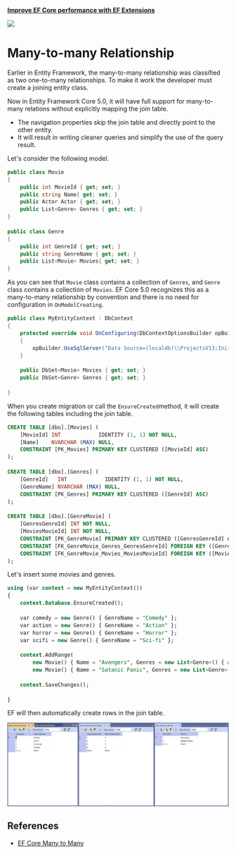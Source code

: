 <a href="https://entityframework-extensions.net/">**Improve EF Core performance with EF Extensions**</a>

<a href="https://entityframework-extensions.net/">
<img src="https://zzzprojects.github.io/images/logo/entityframework-extensions-pub.jpg" width="600" />
</a>

# Many-to-many Relationship

Earlier in Entity Framework, the many-to-many relationship was classified as two one-to-many relationships. To make it work the developer must create a joining entity class.

Now in Entity Framework Core 5.0, it will have full support for many-to-many relations without explicitly mapping the join table. 

* The navigation properties skip the join table and directly point to the other entity. 
* It will result in writing cleaner queries and simplify the use of the query result.

Let's consider the following model.

```csharp
public class Movie
{
    public int MovieId { get; set; }
    public string Name{ get; set; }
    public Actor Actor { get; set; }
    public List<Genre> Genres { get; set; }
}

public class Genre
{
    public int GenreId { get; set; }
    public string GenreName { get; set; }
    public List<Movie> Movies{ get; set; }
}
```

As you can see that `Movie` class contains a collection of `Genres`, and `Genre` class contains a collection of `Movies`. EF Core 5.0 recognizes this as a many-to-many relationship by convention and there is no need for configuration in `OnModelCreating`.

```csharp
public class MyEntityContext : DbContext
{
    protected override void OnConfiguring(DbContextOptionsBuilder opBuilder)
    {
        opBuilder.UseSqlServer("Data Source=(localdb)\\ProjectsV13;Initial Catalog=MyContextDB;");
    }

    public DbSet<Movie> Movies { get; set; }
    public DbSet<Genre> Genres { get; set; }

}

```

When you create migration or call the `EnsureCreated`method, it will create the following tables including the join table. 

```sql
CREATE TABLE [dbo].[Movies] (
    [MovieId] INT            IDENTITY (1, 1) NOT NULL,
    [Name]    NVARCHAR (MAX) NULL,
    CONSTRAINT [PK_Movies] PRIMARY KEY CLUSTERED ([MovieId] ASC)
);

CREATE TABLE [dbo].[Genres] (
    [GenreId]   INT            IDENTITY (1, 1) NOT NULL,
    [GenreName] NVARCHAR (MAX) NULL,
    CONSTRAINT [PK_Genres] PRIMARY KEY CLUSTERED ([GenreId] ASC)
);

CREATE TABLE [dbo].[GenreMovie] (
    [GenresGenreId] INT NOT NULL,
    [MoviesMovieId] INT NOT NULL,
    CONSTRAINT [PK_GenreMovie] PRIMARY KEY CLUSTERED ([GenresGenreId] ASC, [MoviesMovieId] ASC),
    CONSTRAINT [FK_GenreMovie_Genres_GenresGenreId] FOREIGN KEY ([GenresGenreId]) REFERENCES [dbo].[Genres] ([GenreId]) ON DELETE CASCADE,
    CONSTRAINT [FK_GenreMovie_Movies_MoviesMovieId] FOREIGN KEY ([MoviesMovieId]) REFERENCES [dbo].[Movies] ([MovieId]) ON DELETE CASCADE
);
```

Let's insert some movies and genres.

```sql
using (var context = new MyEntityContext())
{
    context.Database.EnsureCreated();

    var comedy = new Genre() { GenreName = "Comedy" };
    var action = new Genre() { GenreName = "Action" };
    var horror = new Genre() { GenreName = "Horror" };
    var scifi = new Genre() { GenreName = "Sci-fi" };

    context.AddRange(
        new Movie() { Name = "Avengers", Genres = new List<Genre>() { action, scifi } },
        new Movie() { Name = "Satanic Panic", Genres = new List<Genre>() { comedy, horror } });

    context.SaveChanges();

}
```

EF will then automatically create rows in the join table. 

![](../.gitbook/assets/image.png)

## References

- [EF Core Many to Many](https://www.learnentityframeworkcore.com/conventions/many-to-many-relationship)
